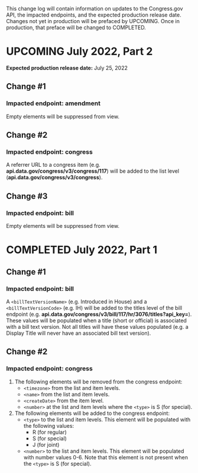 This change log will contain information on updates to the Congress.gov API, the impacted endpoints, and the expected production release date. Changes not yet in production will be prefaced by UPCOMING. Once in production, that preface will be changed to COMPLETED.
# UPCOMING July 2022, Part 2
**Expected production release date:** July 25, 2022
## Change #1
### Impacted endpoint: amendment
Empty elements will be suppressed from view. 
## Change #2 
### Impacted endpoint: congress
A referrer URL to a congress item (e.g. **api.data.gov/congress/v3/congress/117**) will be added to the list level (**api.data.gov/congress/v3/congress**).
## Change #3
### Impacted endpoint: bill
Empty elements will be suppressed from view. 
# COMPLETED July 2022, Part 1
## Change #1
### Impacted endpoint: bill
A `<billTextVersionName>` (e.g. Introduced in House) and a `<billTextVersionCode>` (e.g. IH) will be added to the titles level of the bill endpoint (e.g. **api.data.gov/congress/v3/bill/117/hr/3076/titles?api_key=**). These values will be populated when a title (short or official) is associated with a bill text version. Not all titles will have these values populated (e.g. a Display Title will never have an associated bill text version).
## Change #2
### Impacted endpoint: congress
1. The following elements will be removed from the congress endpoint:
    - `<timezone>` from the list and item levels. 
    - `<name>` from the list and item levels.
    - `<createDate>` from the item level.
    - `<number>` at the list and item levels where the `<type>` is S (for special).
2. The following elements will be added to the congress endpoint:
    - `<type>` to the list and item levels. This element will be populated with the following values: 
      - R (for regular)
      - S (for special)
      - J (for joint)
    - `<number>` to the list and item levels. This element will be populated with number values 0-6. Note that this element is not present when the `<type>` is S (for special). 
